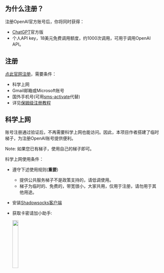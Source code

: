 
## 为什么注册？

注册OpenAI官方账号后，你将同时获得：
+ [ChatGPT](http://ai.com)官方版
+ 个人API key，18美元免费调用额度，约1000次调用，可用于调用OpenAI API。

## 注册
[点此官网注册](http://ai.com)，需要条件：
+ 科学上网
+ Gmail邮箱或Microsoft账号
+ 国外手机号(可用[sms-activate](https://sms-activate.org)代替)
+ 详见[保姆级注册教程](https://www.51cto.com/article/745771.html)


## 科学上网

账号注册通过验证后，不再需要科学上网也能访问。因此，本项目作者搭建了临时梯子，为注册OpenAI账号提供便利。

Note: 如果您已有梯子，使用自己的梯子即可。

科学上网使用条件：
+ 遵守下述使用规则(**重要**)
    - 提供公共服务梯子不是政策支持的，请低调使用。
    - 梯子为临时的、免费的，带宽很小，大家共用，仅用于注册，请勿用于其他用途。
+ 安装[Shadowsocks客户端](ss_client.md)
+ 获取卡密请加小助手: 

    <img src="https://zhangzhengde0225.github.io/images/blog/ai4sci_ass.jpg" width=20%>



